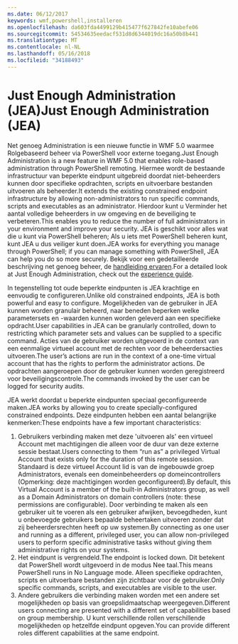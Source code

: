 ```yaml
---
ms.date: 06/12/2017
keywords: wmf,powershell,installeren
ms.openlocfilehash: da603fda4499129b415477f627842fe10abefe06
ms.sourcegitcommit: 54534635eedacf531d8d6344019dc16a50b8b441
ms.translationtype: MT
ms.contentlocale: nl-NL
ms.lasthandoff: 05/16/2018
ms.locfileid: "34188493"
---
```

# <a name="just-enough-administration-jea"></a><span data-ttu-id="b72c0-102">Just Enough Administration (JEA)</span><span class="sxs-lookup"><span data-stu-id="b72c0-102">Just Enough Administration (JEA)</span></span>
<span data-ttu-id="b72c0-103">Net genoeg Administration is een nieuwe functie in WMF 5.0 waarmee Rolgebaseerd beheer via PowerShell voor externe toegang.</span><span class="sxs-lookup"><span data-stu-id="b72c0-103">Just Enough Administration is a new feature in WMF 5.0 that enables role-based administration through PowerShell remoting.</span></span>  <span data-ttu-id="b72c0-104">Hiermee wordt de bestaande infrastructuur van beperkte eindpunt uitgebreid doordat niet-beheerders kunnen door specifieke opdrachten, scripts en uitvoerbare bestanden uitvoeren als beheerder.</span><span class="sxs-lookup"><span data-stu-id="b72c0-104">It extends the existing constrained endpoint infrastructure by allowing non-administrators to run specific commands, scripts and executables as an administrator.</span></span>  <span data-ttu-id="b72c0-105">Hierdoor kunt u Verminder het aantal volledige beheerders in uw omgeving en de beveiliging te verbeteren.</span><span class="sxs-lookup"><span data-stu-id="b72c0-105">This enables you to reduce the number of full administrators in your environment and improve your security.</span></span>  <span data-ttu-id="b72c0-106">JEA is geschikt voor alles wat die u kunt via PowerShell beheren; Als u iets met PowerShell beheren kunt, kunt JEA u dus veiliger kunt doen.</span><span class="sxs-lookup"><span data-stu-id="b72c0-106">JEA works for everything you manage through PowerShell; if you can manage something with PowerShell, JEA can help you do so more securely.</span></span>  <span data-ttu-id="b72c0-107">Bekijk voor een gedetailleerde beschrijving net genoeg beheer, de [handleiding ervaren](http://aka.ms/JEA).</span><span class="sxs-lookup"><span data-stu-id="b72c0-107">For a detailed look at Just Enough Administration, check out the [experience guide](http://aka.ms/JEA).</span></span>

<span data-ttu-id="b72c0-108">In tegenstelling tot oude beperkte eindpunten is JEA krachtige en eenvoudig te configureren.</span><span class="sxs-lookup"><span data-stu-id="b72c0-108">Unlike old constrained endpoints, JEA is both powerful and easy to configure.</span></span>  <span data-ttu-id="b72c0-109">Mogelijkheden van de gebruiker in JEA kunnen worden granulair beheerd, naar beneden beperken welke parametersets en -waarden kunnen worden geleverd aan een specifieke opdracht.</span><span class="sxs-lookup"><span data-stu-id="b72c0-109">User capabilities in JEA can be granularly controlled, down to restricting which parameter sets and values can be supplied to a specific command.</span></span> <span data-ttu-id="b72c0-110">Acties van de gebruiker worden uitgevoerd in de context van een eenmalige virtueel account met de rechten voor de beheerdersacties uitvoeren.</span><span class="sxs-lookup"><span data-stu-id="b72c0-110">The user’s actions are run in the context of a one-time virtual account that has the rights to perform the administrator actions.</span></span>  <span data-ttu-id="b72c0-111">De opdrachten aangeroepen door de gebruiker kunnen worden geregistreerd voor beveiligingscontrole.</span><span class="sxs-lookup"><span data-stu-id="b72c0-111">The commands invoked by the user can be logged for security audits.</span></span>

<span data-ttu-id="b72c0-112">JEA werkt doordat u beperkte eindpunten speciaal geconfigureerde maken.</span><span class="sxs-lookup"><span data-stu-id="b72c0-112">JEA works by allowing you to create specially-configured constrained endpoints.</span></span>  <span data-ttu-id="b72c0-113">Deze eindpunten hebben een aantal belangrijke kenmerken:</span><span class="sxs-lookup"><span data-stu-id="b72c0-113">These endpoints have a few important characteristics:</span></span>

1. <span data-ttu-id="b72c0-114">Gebruikers verbinding maken met deze 'uitvoeren als' een virtueel Account met machtigingen die alleen voor de duur van deze externe sessie bestaat.</span><span class="sxs-lookup"><span data-stu-id="b72c0-114">Users connecting to them “run as” a privileged Virtual Account that exists only for the duration of this remote session.</span></span>  <span data-ttu-id="b72c0-115">Standaard is deze virtueel Account lid is van de ingebouwde groep Administrators, evenals een domeinbeheerders op domeincontrollers (Opmerking: deze machtigingen worden geconfigureerd).</span><span class="sxs-lookup"><span data-stu-id="b72c0-115">By default, this Virtual Account is a member of the built-in Administrators group, as well as a Domain Administrators on domain controllers (note: these permissions are configurable).</span></span> <span data-ttu-id="b72c0-116">Door verbinding te maken als een gebruiker uit te voeren als een gebruiker afwijken, bevoegdheden, kunt u onbevoegde gebruikers bepaalde beheertaken uitvoeren zonder dat zij beheerdersrechten heeft op uw systemen.</span><span class="sxs-lookup"><span data-stu-id="b72c0-116">By connecting as one user and running as a different, privileged user, you can allow non-privileged users to perform specific administrative tasks without giving them administrative rights on your systems.</span></span>
2. <span data-ttu-id="b72c0-117">Het eindpunt is vergrendeld.</span><span class="sxs-lookup"><span data-stu-id="b72c0-117">The endpoint is locked down.</span></span>  <span data-ttu-id="b72c0-118">Dit betekent dat PowerShell wordt uitgevoerd in de modus Nee taal.</span><span class="sxs-lookup"><span data-stu-id="b72c0-118">This means PowerShell runs in No Language mode.</span></span>  <span data-ttu-id="b72c0-119">Alleen specifieke opdrachten, scripts en uitvoerbare bestanden zijn zichtbaar voor de gebruiker.</span><span class="sxs-lookup"><span data-stu-id="b72c0-119">Only specific commands, scripts, and executables are visible to the user.</span></span>
3. <span data-ttu-id="b72c0-120">Andere gebruikers die verbinding maken worden met een andere set mogelijkheden op basis van groepslidmaatschap weergegeven.</span><span class="sxs-lookup"><span data-stu-id="b72c0-120">Different users connecting are presented with a different set of capabilities based on group membership.</span></span>  <span data-ttu-id="b72c0-121">U kunt verschillende rollen verschillende mogelijkheden op hetzelfde eindpunt opgeven.</span><span class="sxs-lookup"><span data-stu-id="b72c0-121">You can provide different roles different capabilities at the same endpoint.</span></span>
